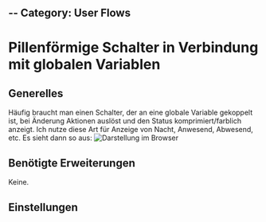 --
Category: User Flows
---

# Pillenförmige Schalter in Verbindung mit globalen Variablen

## Generelles
Häufig braucht man einen Schalter, der an eine globale Variable gekoppelt ist, bei Änderung Aktionen auslöst und den Status komprimiert/farblich anzeigt. Ich nutze diese Art für Anzeige von Nacht, Anwesend, Abwesend, etc. Es sieht dann so aus: 
![Darstellung im Browser](https://user-images.githubusercontent.com/17273119/60909649-11853680-a27f-11e9-9105-a00fd1fa5adc.png)

## Benötigte Erweiterungen
Keine.

## Einstellungen
